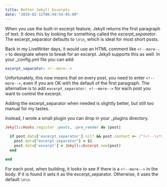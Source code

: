 ```yaml
---
title: Better Jekyll Excerpts
date: "2019-02-12T06:49:54-05:00"
---
```


When you use the built-in excerpt feature, Jekyll returns the first paragraph of text. It does this by looking for something called the _excerpt_separator_. The excerpt_separator defaults to `\n\n`, which is ideal for most short posts.

<!--custom-->

Back in my LiveWriter days, it would use an HTML comment like `<!--more-->` to designate where to break for an excerpt. Jekyll supports this as well. In your \_config.yml file you can add:

```yaml
excerpt_separator: <!--more-->
```

Unfortunately, this now means that on every post, you need to enter `<!--more-->`, even if you are OK with the default of the first paragraph. The alternative is to add `excerpt_separator: <!--more-->` for each post you want to control the excerpt.

Adding the excerpt_separator when needed is slightly better, but still too manual for my tastes.

Instead, I wrote a small plugin you can drop in your \_plugins directory.

```ruby
Jekyll::Hooks.register :posts, :pre_render do |post|

  if post.data['excerpt_separator'].nil? && post.content =~ /^(<!--\s*more\s*-->)$/
    post.data["excerpt_separator"] = $1
    post.data['excerpt'] = Jekyll::Excerpt.new(post)
  end

end
```

For each post, when building, it looks to see if there is a `<!--more-->` in the body. If it is found it sets it as the excerpt_separator. Otherwise, it uses the default `\n\n`.
